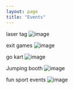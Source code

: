 ```yaml
---
layout: page
title: "Events"
---
```

laser tag
![image](https://github.com/Edwin-Isidory/ils.doctoral.seminar.2024.github.io/assets/148284895/4dee2dd7-979d-4578-b27e-228e8f37d8f3)


exit games
![image](https://github.com/Edwin-Isidory/ils.doctoral.seminar.2024.github.io/assets/148284895/d3a3e44d-bedf-4cba-ba37-ec87a8bcf2bb)


go kart
![image](https://github.com/Edwin-Isidory/ils.doctoral.seminar.2024.github.io/assets/148284895/0f3ee76a-0933-42a5-b4d6-16e574f146bc)


Jumping booth
![image](https://github.com/Edwin-Isidory/ils.doctoral.seminar.2024.github.io/assets/148284895/c4d3cb39-5d9c-4291-9c6f-f3a5be3bd7c6)


fun sport events 
![image](https://github.com/Edwin-Isidory/ils.doctoral.seminar.2024.github.io/assets/148284895/cca238f7-de07-4146-adbd-2fd520bd7311)

